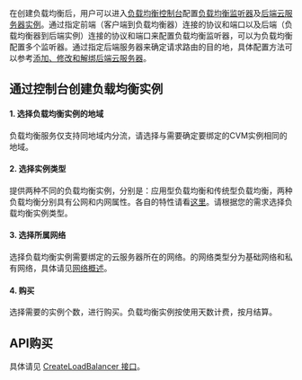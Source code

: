 在创建负载均衡后，用户可以进入[负载均衡控制台](http://console.tce.fsphere.cn/loadbalance)配置[负载均衡监听器](/doc/product/214/6151)及[后端云服务器实例](/doc/product/214/6095)。通过指定前端（客户端到负载均衡器）连接的协议和端口以及后端（负载均衡器到后端实例）连接的协议和端口来配置负载均衡监听器，可以为负载均衡配置多个监听器。通过指定后端服务器来确定请求路由的目的地，具体配置方法可以参考[添加、修改和解绑后端云服务器](/doc/product/214/6156)。

## 通过控制台创建负载均衡实例

#### 1. 选择负载均衡实例的地域
负载均衡服务仅支持同地域内分流，请选择与需要确定要绑定的CVM实例相同的地域。
#### 2. 选择实例类型
提供两种不同的负载均衡实例，分别是：应用型负载均衡和传统型负载均衡，两种负载均衡分别具有公网和内网属性。各自的特性请看[这里](http://tce.fsphere.cn/document/product/214/8847)。请根据您的需求选择负载均衡实例类型。
#### 3. 选择所属网络
选择负载均衡实例需要绑定的云服务器所在的网络。的网络类型分为基础网络和私有网络，具体请见[网络概述](http://tce.fsphere.cn/doc/product/213/%E7%BD%91%E7%BB%9C#1.-网络概述)。
#### 4. 购买
选择需要的实例个数，进行购买。负载均衡实例按使用天数计费，按月结算。

## API购买
具体请见 [CreateLoadBalancer 接口](http://tce.fsphere.cn/doc/api/244/1254)。

